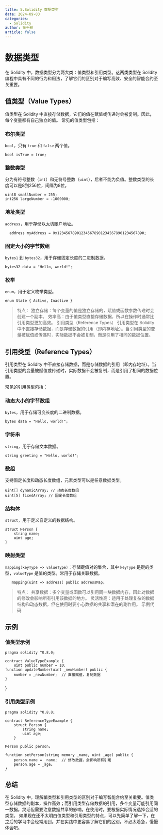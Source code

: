 ```yaml
---
title: 5.Solidity 数据类型
date: 2024-09-03
categories: 
  - Solidity
author: 花千树
article: false
---
```


# 数据类型



在 Solidity 中，数据类型分为两大类：值类型和引用类型。这两类类型在 Solidity 编程中具有不同的行为和用法，了解它们的区别对于编写高效、安全的智能合约至关重要。
<!-- more -->

## 值类型（Value Types）
值类型在 Solidity 中直接存储数据，它们的值在赋值或传递时会被复制。因此，每个变量都有自己独立的值。
常见的值类型包括：
### 布尔类型

   `bool`，只有 `true` 和 `false` 两个值。

   ```solidity
   bool isTrue = true;
   ```


### 整数类型

  分为有符号整数（`int`）和无符号整数（`uint`），后者不能为负值。整数类型的长度可以是8到256位，间隔为8位。

   ```solidity
  uint8 smallNumber = 255;
  int256 largeNumber = -1000000;
   ```



### 地址类型

`address`，用于存储以太坊账户地址。

```solidity
  address myAddress = 0x1234567890123456789012345678901234567890;
```

### 固定大小的字节数组

`bytes1` 到 `bytes32`，用于存储固定长度的二进制数据。

```solidity
bytes32 data = "Hello, world!";
```

### 枚举

`enum`，用于定义枚举类型。

```solidity
enum State { Active, Inactive }
```

> 特点：
独立存储：每个变量的值是独立存储的，赋值或函数参数传递时会创建一个副本。
效率高：由于值类型直接存储数据，所以在操作时通常比引用类型更加高效。
引用类型（Reference Types）
引用类型在 Solidity 中不直接存储数据，而是存储数据的引用（即内存地址）。当引用类型的变量被赋值或传递时，实际数据不会被复制，而是引用了相同的数据位置。



## 引用类型（Reference Types）

引用类型在 Solidity 中不直接存储数据，而是存储数据的引用（即内存地址）。当引用类型的变量被赋值或传递时，实际数据不会被复制，而是引用了相同的数据位置。

常见的引用类型包括：



### 动态大小的字节数组

`bytes`，用于存储可变长度的二进制数据。

```solidity
bytes data = "Hello, world!";
```

### 字符串

`string`，用于存储文本数据。

```solidity
string greeting = "Hello, world!";
```

### 数组

支持固定长度和动态长度数组，元素类型可以是任意数据类型。

```solidity
uint[] dynamicArray; // 动态长度数组
uint[5] fixedArray; // 固定长度数组
```

### 结构体

`struct`，用于定义自定义的数据结构。

```solidity
struct Person {
    string name;
    uint age;
}
```

### 映射类型

`mapping(keyType => valueType)`：存储键值对的集合，其中 `keyType` 是键的类型，`valueType` 是值的类型。常用于存储关联数据。

```solidity
   mapping(uint => address) public addressMap;
```



> 特点：
> 共享数据：多个变量或函数可以引用同一块数据内存，因此对数据的修改会影响所有引用该数据的地方。
> 灵活性高：适用于处理复杂的数据结构和动态数据，但在使用时要小心数据的共享和潜在的副作用。
> 示例代码

## 示例

### 值类型示例

```solidity
pragma solidity ^0.8.0;

contract ValueTypeExample {
    uint public number = 10;
function updateNumber(uint _newNumber) public {
    number = _newNumber;  // 直接赋值，复制数据
}
```
}
### 引用类型示例


```solidity
pragma solidity ^0.8.0;

contract ReferenceTypeExample {
    struct Person {
        string name;
        uint age;
    }
    
Person public person;

function setPerson(string memory _name, uint _age) public {
    person.name = _name;  // 修改数据，会影响所有引用
    person.age = _age;
}
```


## 总结
在 Solidity 中，理解值类型和引用类型的区别对于编写智能合约至关重要。值类型存储数据的副本，操作高效；而引用类型存储数据的引用，多个变量可能引用同一数据，灵活但需要注意数据共享的影响。在使用时，要根据实际情况选择合适的类型。
如果现在还不太明白值类型和引用类型的特点，可以先简单了解一下，在之后的学习中会经常用到，并在实践中更容易了解它们的区别。不必太着急，慢慢体会吧。



